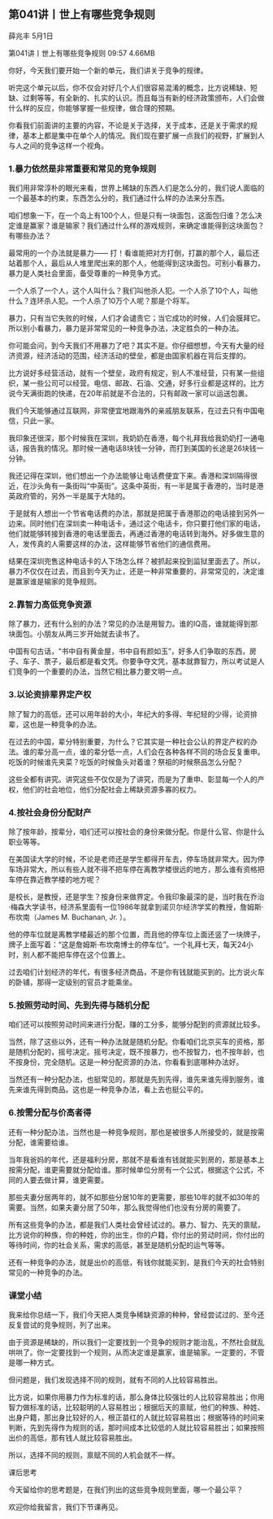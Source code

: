 

## 第041讲丨世上有哪些竞争规则


薛兆丰
5月1日

第041讲丨世上有哪些竞争规则
09:57 4.66MB


你好，今天我们要开始一个新的单元，我们讲关于竞争的规律。

听完这个单元以后，你不仅会对好几个人们很容易混淆的概念，比方说稀缺、短缺、过剩等等，有全新的、扎实的认识。而且每当有新的经济政策颁布，人们会做什么样的反应，你能够掌握一些规律，做合理的预期。

你看我们前面讲的主要的内容，不论是关于选择，关于成本，还是关于需求的规律，基本上都是集中在单个人的情况。我们现在要扩展一点我们的视野，扩展到人与人之间的竞争这样一个视角。

### 1.暴力依然是非常重要和常见的竞争规则

我们用非常淳朴的眼光来看，世界上稀缺的东西人们是怎么分的，我们说人面临的一个最基本的约束，东西怎么分的，我们通过什么样的办法来分东西。

咱们想象一下，在一个岛上有100个人，但是只有一块面包，这面包归谁？怎么决定谁是赢家？谁是输家？我们通过什么样的游戏规则，来确定谁能得到这块面包？有哪些办法？

最常用的一个办法就是暴力—— 打！看谁能把对方打倒，打赢的那个人，最后还站着那个人，最后从人堆里爬出来的那个人，他能得到这块面包。可别小看暴力，暴力是人类社会里面，备受尊重的一种竞争方式。

一个人杀了一个人，这个人叫什么？我们叫他杀人犯。一个人杀了10个人，叫他什么？连环杀人犯。一个人杀了10万个人呢？那是个将军。

暴力，只有当它失败的时候，人们才会谴责它；当它成功的时候，人们会膜拜它。所以别小看暴力，暴力是非常常见的一种竞争办法，决定胜负的一种办法。

你可能会问，到今天我们不用暴力了吧？其实不是。你仔细想想，今天有大量的经济资源，经济活动的范围，经济活动的壁垒，都是由国家机器在背后支撑的。

比方说好多经营活动，就有一个壁垒，政府有规定，别人不准经营，只有某一些组织，某一些公司可以经营。电信、邮政、石油、交通，好多行业都是这样的。比方说今天满街跑的快递，在20年前就是不合法的，只有邮政一家可以运送包裹。

我们今天能够通过互联网，非常便宜地跟海外的亲戚朋友联系，在过去只有中国电信，只此一家。

我印象还很深，那个时候我在深圳，我奶奶在香港，每个礼拜我给我奶奶打一通电话，报告我的情况。那时候一通电话8块钱一分钟，而打到美国的长途是26块钱一分钟。

我还记得在深圳，他们想出一个办法能够让电话费便宜下来。香港和深圳隔得很近，在沙头角有一条街叫“中英街”。这条中英街，有一半是属于香港的，当时是港英政府管的，另外一半是属于大陆的。

于是就有人想出一个节省电话费的办法，那就是把属于香港那边的电话接到另外一边来。同时他们在深圳卖一种电话卡，通过这个电话卡，你只要打他们家的电话，他们就能够转接到香港的电话里面去，再通过香港的电话转到海外。好多做生意的人，发传真的人需要这样的办法，这样能够节省他们的通信费用。

结果在深圳兜售这种电话卡的人下场怎么样？被抓起来投到监狱里面去了。所以，暴力不仅仅在过去，而且到今天为止，还是一种非常重要的，非常常见的，决定谁是赢家谁是输家的竞争规则。

### 2.靠智力高低竞争资源

除了暴力，还有什么别的办法？常见的办法是用智力。谁的IQ高，谁就能得到那块面包。小朋友从两三岁开始就去读书了。

中国有句古话，“书中自有黄金屋，书中自有颜如玉”，好多人们争取的东西，房子、车子、票子，最后都是看文凭。你要争夺文凭，基本就靠智力，所以考试是人们竞争的一个重要的办法，当然它相比暴力要文明一点。

### 3.以论资排辈界定产权

除了智力的高低，还可以用年龄的大小，年纪大的多得、年纪轻的少得，论资排辈，这也是一种竞争的办法。

在过去的中国，辈分特别重要，为什么？它其实是一种社会公认的界定产权的办法。谁的辈分高一点，谁的辈分低一点，人们会在各种各样不同的场合反复重申。吃饭的时候谁先夹菜？吃饭的时候鱼头对着谁？祭祖的时候祭品怎么分配？

这些全都有讲究。讲究这些不仅仅是为了讲究，而是为了重申、彰显每一个人的产权，他们的社会地位，他们分配社会上稀缺资源多寡的权力。

### 4.按社会身份分配财产

除了按年龄，按辈分，咱们还可以按社会的身份来做分配。你是什么官、你是什么职业等等。

在美国读大学的时候，不论是老师还是学生都得开车去，停车场就非常大。因为停车场非常大，所以有些人就不得不把车停在离教学楼很远的地方，那么谁有资格把车停在靠近教学楼的地方呢？

是校长，是教授，还是学生？按身份来做界定。令我印象最深的是，当时我在乔治·梅森大学读书，经济系里面有一位1986年就拿到诺贝尔经济学奖的教授，詹姆斯·布坎南（James M. Buchanan, Jr. ）。

他的停车位就是离教学楼最近的那个位置，而且他的停车位上面还竖了一块牌子，牌子上面写着：“这是詹姆斯·布坎南博士的停车位”。一个礼拜七天，每天24小时，别人都不能把车停在这个位置上。

过去咱们计划经济的年代，有很多经济商品，不是你有钱就能买到的。比方说火车的卧铺，那得一定级别的官员才能乘坐。


### 5.按照劳动时间、先到先得与随机分配

咱们还可以按照劳动时间来进行分配，赚的工分多，能够分配到的资源就比较多。

当然，除了这些以外，还有一种办法就是随机分配。你看咱们北京买车的资格，那是随机分配的，摇号决定。摇号决定，既不按暴力，也不按智力，也不按年龄，也不按身份，完全随机。这是一种分配资源的办法，你看看到底哪种办法好。

当然还有一种分配办法，也挺常见的，那就是先到先得，谁先来谁先得到服务，谁先来谁先得到商品。这也是一种竞争办法，看上去也挺公平的。

### 6.按需分配与价高者得

还有一种分配办法，当然也是一种竞争规则，那也是被很多人所接受的，就是按需分配，谁需要给谁。

当年我爸妈的年代，还是福利分房，那就不是看谁有钱就能买到房的，那是基本上按需分配，谁更需要就分配给谁。那时候单位分房有一个公式，根据这个公式，不同的人要去做计算，谁更需要。

那些夫妻分居两年的，就不如那些分居10年的更需要，那些10年的就不如30年的需要。当然，如果夫妻分居了50年，那么我觉得他们也没有分房的需要了。

所有这些竞争的办法，都是我们人类社会曾经试过的。暴力、智力、先天的禀赋，比方说你的种族，你的种姓，你的出生，你的户籍，你付出的劳动时间，你付出的等待时间，你的社会关系，需求的高低，甚至是随机分配的运气等等。

还有一种竞争的办法，就是出价的高低，有钱你就能买到，是我们今天的社会特别常见的一种竞争的办法。

### 课堂小结

我来给你总结一下，我们今天把人类竞争稀缺资源的种种，曾经尝试过的、至今还反复尝试的竞争规则，列了出来。

由于资源是稀缺的，所以我们一定要找到一个竞争的规则才能治乱，不然社会就乱哄哄了。你一定要找到一个规则，从而决定谁是赢家，谁是输家。一定要的，不管是哪一种方式。

但问题是，我们发现选择不同的规则，就有不同的人比较容易胜出。

比方说，如果你用暴力作为标准的话，那么身体比较强壮的人比较容易胜出；你用智力做标准的话，比较聪明的人容易胜出；根据后天的禀赋，他们的种族、种姓、出身户籍，那出身比较好的人，根正苗红的人就比较容易胜出；根据等待的时间来判断，先到先得作为规则的话，那时间成本比较低的人就比较容易胜出；如果按照出价的高低，那有钱人就比较容易胜出。

所以，选择不同的规则，禀赋不同的人机会就不一样。

课后思考

今天留给你的思考题是，在我们列出的这些竞争规则里面，哪一个最公平？

欢迎你给我留言，我们下节课再见。